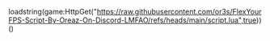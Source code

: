 loadstring(game:HttpGet("https://raw.githubusercontent.com/or3s/FlexYourFPS-Script-By-Oreaz-On-Discord-LMFAO/refs/heads/main/script.lua",true))()
